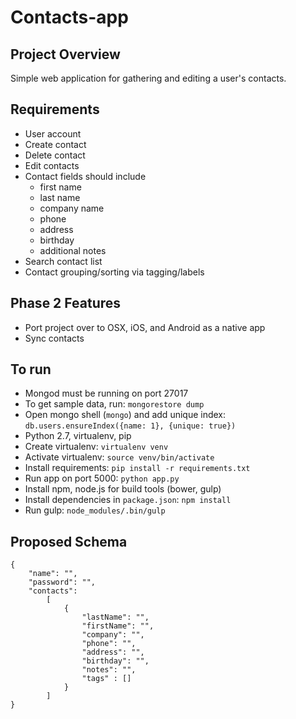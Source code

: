Contacts-app
============

Project Overview
----------------

Simple web application for gathering and editing a user's contacts.

Requirements
------------

- User account
- Create contact
- Delete contact
- Edit contacts
- Contact fields should include
  - first name
  - last name
  - company name
  - phone
  - address
  - birthday
  - additional notes
- Search contact list
- Contact grouping/sorting via tagging/labels

Phase 2 Features
----------------

- Port project over to OSX, iOS, and Android as a native app
- Sync contacts

To run
------

- Mongod must be running on port 27017
- To get sample data, run:
    `mongorestore dump`
- Open mongo shell (`mongo`) and add unique index:
    `db.users.ensureIndex({name: 1}, {unique: true})`
- Python 2.7, virtualenv, pip
- Create virtualenv:
    `virtualenv venv`
- Activate virtualenv:
    `source venv/bin/activate`
- Install requirements:
    `pip install -r requirements.txt`
- Run app on port 5000:
    `python app.py`
- Install npm, node.js for build tools (bower, gulp)
- Install dependencies in `package.json`:
    `npm install`
- Run gulp:
    `node_modules/.bin/gulp`

Proposed Schema
---------------

    {
    	"name": "",
    	"password": "",
    	"contacts":
    		[
    			{
    				"lastName": "",
    				"firstName": "",
    				"company": "",
    				"phone": "",
    				"address": "",
    				"birthday": "",
    				"notes": "",
    				"tags" : []
    			}
    		]
    }

